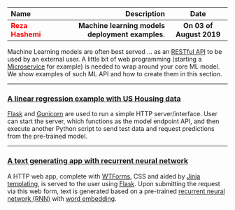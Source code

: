 | Name | Description | Date
| :- |-------------: | :-:
|<font color=red>__Reza Hashemi__</font>| __Machine learning models deployment examples__.  | __On 03 of August 2019__


Machine Learning models are often best served ... as an [RESTful API](https://restfulapi.net/) to be used by an external user. A little bit of web programming (starting a [Microservice](https://smartbear.com/solutions/microservices/) for example) is needed to wrap around your core ML model. We show examples of such ML API and how to create them in this section.

---

### [A linear regression example with US Housing data](https://github.com/rezapci/Machine-Learning/tree/master/Deployment/Linear_regression)
[Flask](http://flask.pocoo.org/) and [Gunicorn](https://gunicorn.org/) are used to run a simple HTTP server/interface. User can start the server, which functions as the model endpoint API, and then execute another Python script to send test data and request predictions from the pre-trained model.

---

### [A text generating app with recurrent neural network](https://github.com/rezapci/Machine-Learning/tree/master/Deployment/rnn_app)
A HTTP web app, complete with [WTForms](https://wtforms.readthedocs.io/en/stable/crash_course.html), CSS and aided by [Jinja templating](http://jinja.pocoo.org/docs/2.10/), is served to the user using [Flask](http://flask.pocoo.org/). Upon submitting the request via this web form, text is generated based on a pre-trained [recurrent neural network (RNN)](https://skymind.ai/wiki/lstm) with [word embedding](http://deeplearning.net/tutorial/rnnslu.html).
